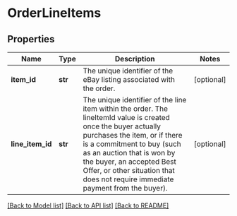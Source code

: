 # OrderLineItems

## Properties
Name | Type | Description | Notes
------------ | ------------- | ------------- | -------------
**item_id** | **str** | The unique identifier of the eBay listing associated with the order. | [optional] 
**line_item_id** | **str** | The unique identifier of the line item within the order. The lineItemId value is created once the buyer actually purchases the item, or if there is a commitment to buy (such as an auction that is won by the buyer, an accepted Best Offer, or other situation that does not require immediate payment from the buyer). | [optional] 

[[Back to Model list]](../README.md#documentation-for-models) [[Back to API list]](../README.md#documentation-for-api-endpoints) [[Back to README]](../README.md)

